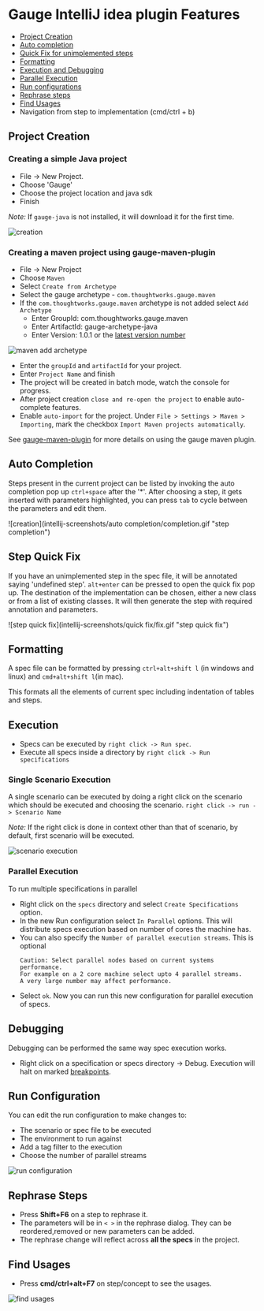 # Gauge IntelliJ idea plugin Features

* [Project Creation](#1-project-creation)
* [Auto completion](#2-auto-completion)
* [Quick Fix for unimplemented steps](#3-step-quick-fix)
* [Formatting](#4-formatting)
* [Execution and Debugging](#5-execution)
* [Parallel Execution](#52-parallel-execution)
* [Run configurations](#6-run-configuration)
* [Rephrase steps](#7-rephrase-steps)
* [Find Usages](#8-find-usages)
* Navigation from step to implementation (cmd/ctrl + b)

## Project Creation

### Creating a simple Java project
 * File -> New Project.
 * Choose 'Gauge'
 * Choose the project location and java sdk
 * Finish

*Note:* If `gauge-java` is not installed, it will download it for the first time.

![creation](intellij-screenshots/creation/creation.gif "project creation")

### Creating a maven project using gauge-maven-plugin

* File -> New Project
* Choose `Maven`
* Select `Create from Archetype`
* Select the gauge archetype - `com.thoughtworks.gauge.maven`
* If the `com.thoughtworks.gauge.maven` archetype is not added select `Add Archetype`
    * Enter GroupId: com.thoughtworks.gauge.maven
    * Enter ArtifactId: gauge-archetype-java
    * Enter Version: 1.0.1 or the [latest version number](http://search.maven.org/#search%7Cga%7C1%7Cgauge-archetype-java)

![maven add archetype](intellij-screenshots/creation/maven_add_archetype.png "maven add archetype")


* Enter the `groupId` and `artifactId` for your project.
* Enter `Project Name` and finish
* The project will be created in batch mode, watch the console for progress.
* After project creation `close and re-open the project` to enable auto-complete features.
* Enable `auto-import` for the project. Under `File > Settings > Maven > Importing`, mark the checkbox  `Import Maven projects automatically`.

 See [gauge-maven-plugin](../dependency_management/maven-plugin.md) for more details on using the gauge maven plugin.

## Auto Completion
Steps present in the current project can be listed by invoking the auto completion pop up `ctrl+space` after the '*'. After choosing a step, it gets inserted with parameters highlighted, you can press `tab` to cycle between the parameters and edit them.

![creation](intellij-screenshots/auto completion/completion.gif "step completion")


## Step Quick Fix

If you have an unimplemented step in the spec file, it will be annotated saying 'undefined step'. `alt+enter` can be pressed to open the quick fix pop up. The destination of the implementation can be chosen, either a new class or from a list of existing classes. It will then generate the step with required annotation and parameters.

![step quick fix](intellij-screenshots/quick fix/fix.gif "step quick fix")

## Formatting

A spec file can be formatted by pressing `ctrl+alt+shift l` (in windows and linux) and `cmd+alt+shift l`(in mac).

This formats all the elements of current spec including indentation of tables and steps.

## Execution

* Specs can be executed by `right click -> Run spec`.
* Execute all specs inside a directory by `right click -> Run specifications`

### Single Scenario Execution

A single scenario can be executed by doing a right click on the scenario which should be executed and choosing the scenario.
`right click -> run -> Scenario Name`

*Note:* If the right click is done in context other than that of scenario, by default, first scenario will be executed.

![scenario execution](intellij-screenshots/execution/scenario.gif "scenario execution")

### Parallel Execution

To run multiple specifications in parallel

* Right click on the `specs` directory and select `Create Specifications` option.
* In the new Run configuration select `In Parallel` options. This will distribute specs execution based on number of cores the machine has.
* You can also specify the `Number of parallel execution streams`. This is optional
    ```
    Caution: Select parallel nodes based on current systems performance.
    For example on a 2 core machine select upto 4 parallel streams.
    A very large number may affect performance.
    ```
* Select `ok`. Now you can run this new configuration for parallel execution of specs.


## Debugging
Debugging can be performed the same way spec execution works.

* Right click on a specification or specs directory -> Debug. Execution will halt on marked [breakpoints](https://www.jetbrains.com/idea/help/breakpoints.html).

## Run Configuration

You can edit the run configuration to make changes to:
* The scenario or spec file to be executed
* The environment to run against
* Add a tag filter to the execution
* Choose the number of parallel streams


![run configuration](intellij-screenshots/execution/config.gif "run configuration")

## Rephrase Steps
* Press **Shift+F6** on a step to rephrase it.
* The parameters will be in `< >` in the rephrase dialog. They can be reordered,removed or new parameters can be added.
* The rephrase change will reflect across **all the specs** in the project.

## Find Usages

* Press **cmd/ctrl+alt+F7** on step/concept to see the usages.

![find usages](intellij-screenshots/find_usages/find_usages.gif "find usages")

